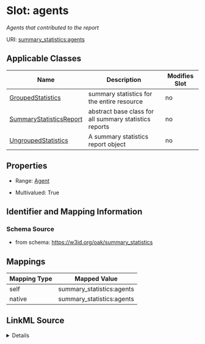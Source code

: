

# Slot: agents


_Agents that contributed to the report_





URI: [summary_statistics:agents](https://w3id.org/oaklib/summary_statistics.agents)



<!-- no inheritance hierarchy -->





## Applicable Classes

| Name | Description | Modifies Slot |
| --- | --- | --- |
| [GroupedStatistics](GroupedStatistics.md) | summary statistics for the entire resource |  no  |
| [SummaryStatisticsReport](SummaryStatisticsReport.md) | abstract base class for all summary statistics reports |  no  |
| [UngroupedStatistics](UngroupedStatistics.md) | A summary statistics report object |  no  |







## Properties

* Range: [Agent](Agent.md)

* Multivalued: True





## Identifier and Mapping Information







### Schema Source


* from schema: https://w3id.org/oak/summary_statistics




## Mappings

| Mapping Type | Mapped Value |
| ---  | ---  |
| self | summary_statistics:agents |
| native | summary_statistics:agents |




## LinkML Source

<details>
```yaml
name: agents
description: Agents that contributed to the report
from_schema: https://w3id.org/oak/summary_statistics
rank: 1000
alias: agents
owner: SummaryStatisticsReport
domain_of:
- SummaryStatisticsReport
range: Agent
multivalued: true
inlined: true
inlined_as_list: true

```
</details>